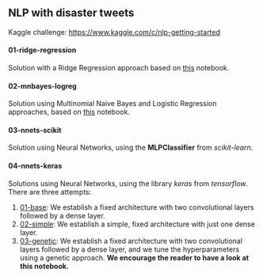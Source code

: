 ## NLP with disaster tweets
Kaggle challenge: https://www.kaggle.com/c/nlp-getting-started

#### 01-ridge-regression
Solution with a Ridge Regression approach based on [this](https://www.kaggle.com/philculliton/nlp-getting-started-tutorial) notebook.

#### 02-mnbayes-logreg
Solution using Multinomial Naive Bayes and Logistic Regression approaches, based on [this](https://www.kaggle.com/faressayah/natural-language-processing-nlp-for-beginners) notebook.

#### 03-nnets-scikit
Solution using Neural Networks, using the **MLPClassifier** from *scikit-learn*.

#### 04-nnets-keras
Solutions using Neural Networks, using the library *keras* from *tensorflow*. There are three attempts:
1. [01-base](04-nnets-keras/01-base/base.ipynb): We establish a fixed architecture with two convolutional layers followed by a dense layer.
2. [02-simple](04-nnets-keras/02-simple/simple.ipynb): We establish a simple, fixed architecture with just one dense layer.
3. [03-genetic](04-nnets-keras/03-genetic/genetic.ipynb): We establish a fixed architecture with two convolutional layers followed by a dense layer, and we tune the hyperparameters using a genetic approach. **We encourage the reader to have a look at this notebook.**
